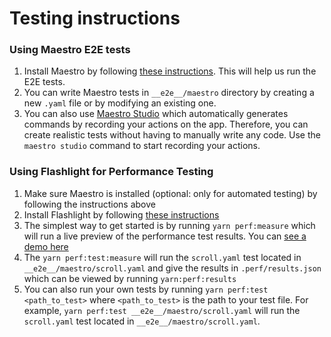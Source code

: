 # Testing instructions

### Using Maestro E2E tests
1. Install Maestro by following [these instructions](https://maestro.mobile.dev/getting-started/installing-maestro). This will help us run the E2E tests.
2. You can write Maestro tests in `__e2e__/maestro` directory by creating a new `.yaml` file or by modifying an existing one.
3. You can also use [Maestro Studio](https://maestro.mobile.dev/getting-started/maestro-studio) which automatically generates commands by recording your actions on the app. Therefore, you can create realistic tests without having to manually write any code. Use  the `maestro studio` command to start recording your actions.


### Using Flashlight for Performance Testing
1. Make sure Maestro is installed (optional: only for automated testing) by following the instructions above
2. Install Flashlight by following [these instructions](https://docs.flashlight.dev/)
3. The simplest way to get started is by running `yarn perf:measure` which will run a live preview of the performance test results. You can [see a demo here](https://github.com/bamlab/flashlight/assets/4534323/4038a342-f145-4c3b-8cde-17949bf52612)
4. The `yarn perf:test:measure` will run the `scroll.yaml` test located in `__e2e__/maestro/scroll.yaml` and give the results in `.perf/results.json` which can be viewed by running `yarn:perf:results`
5. You can also run your own tests by running `yarn perf:test <path_to_test>` where `<path_to_test>` is the path to your test file. For example, `yarn perf:test __e2e__/maestro/scroll.yaml` will run the `scroll.yaml` test located in `__e2e__/maestro/scroll.yaml`.
